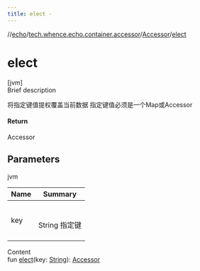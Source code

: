 ```yaml
---
title: elect -
---
```

//[echo](../../index.md)/[tech.whence.echo.container.accessor](../index.md)/[Accessor](index.md)/[elect](elect.md)



# elect  
[jvm]  
Brief description  


将指定键值提权覆盖当前数据 指定键值必须是一个Map或Accessor



#### Return  


Accessor



## Parameters  
  
jvm  
  
|  Name|  Summary| 
|---|---|
| key| <br><br>String 指定键<br><br>
  
  
Content  
fun [elect](elect.md)(key: [String](https://kotlinlang.org/api/latest/jvm/stdlib/kotlin/-string/index.html)): [Accessor](index.md)  



